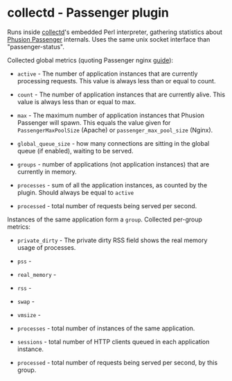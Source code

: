 collectd - Passenger plugin
===========================

Runs inside [collectd](http://www.collectd.org/)'s embedded Perl
interpreter, gathering statistics about [Phusion Passenger](http://www.modrails.com/) internals.
Uses the same unix socket interface than "passenger-status".

Collected global metrics (quoting Passenger nginx [guide](http://www.modrails.com/documentation/Users%20guide%20Nginx.html)):

* `active` - The number of application instances that are currently processing requests. This value is always less than or equal to count.
* `count` - The number of application instances that are currently alive. This value is always less than or equal to max. 
* `max` - The maximum number of application instances that Phusion Passenger will spawn. This equals the value given for `PassengerMaxPoolSize` (Apache) or `passenger_max_pool_size` (Nginx). 
* `global_queue_size` - how many connections are sitting in the global queue (if enabled), waiting to be served.
* `groups` - number of applications (not application instances) that are currently in memory.
* `processes` - sum of all the application instances, as counted by the plugin. Should always be equal to `active`

* `processed` - total number of requests being served per second.

Instances of the same application form a `group`. Collected per-group metrics:

* `private_dirty` - The private dirty RSS field shows the real memory usage of processes.
* `pss` - 
* `real_memory` -
* `rss` - 
* `swap` - 
* `vmsize` - 

* `processes` - total number of instances of the same application.

* `sessions` - total number of HTTP clients queued in each application instance.

* `processed` - total number of requests being served per second, by this group.

